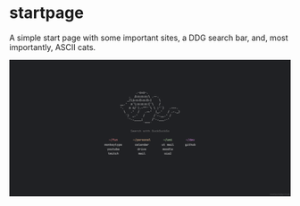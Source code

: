 # startpage

A simple start page with some important sites, a DDG search bar, and, most importantly, ASCII cats.

![Preview](preview.png)
